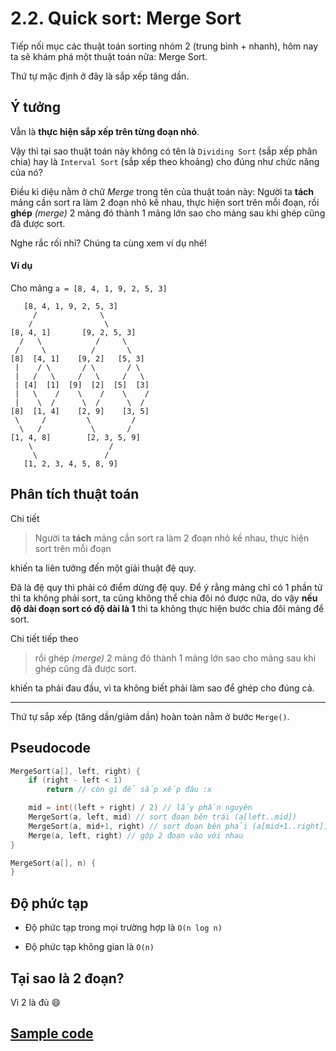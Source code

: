 # 2.2. Quick sort: Merge Sort

Tiếp nối mục các thuật toán sorting nhóm 2 (trung bình + nhanh), hôm nay ta sẽ khám phá một thuật toán nữa: Merge Sort.

Thứ tự mặc định ở đây là sắp xếp tăng dần.

## Ý tưởng

Vẫn là **thực hiện sắp xếp trên từng đoạn nhỏ**.

Vậy thì tại sao thuật toán này không có tên là `Dividing Sort` (sắp xếp phân chia) hay là `Interval Sort` (sắp xếp theo khoảng) cho đúng như chức năng của nó?

Điều kì diệu nằm ở chữ *Merge* trong tên của thuật toán này: Người ta **tách** mảng cần sort ra làm 2 đoạn nhỏ kề nhau, thực hiện sort trên mỗi đoạn, rồi **ghép** *(merge)* 2 mảng đó thành 1 mảng lớn sao cho mảng sau khi ghép cũng đã được sort.

Nghe rắc rối nhỉ? Chúng ta cùng xem ví dụ nhé!

#### Ví dụ

Cho mảng `a = [8, 4, 1, 9, 2, 5, 3]`

```
   [8, 4, 1, 9, 2, 5, 3]
     /              \
    /                \
[8, 4, 1]       [9, 2, 5, 3]
  /   \            /     \
 /     \          /       \
[8]  [4, 1]    [9, 2]   [5, 3]
 |    / \       / \       / \
 |   /   \     /   \     /   \  
 | [4]  [1]  [9]  [2]  [5]  [3]
 |   \    /    \    /    \    /
 |    \  /      \  /      \  / 
[8]  [1, 4]    [2, 9]    [3, 5]
 \     /         \         /
  \   /           \       /
[1, 4, 8]        [2, 3, 5, 9]
    \                 /
     \               /
   [1, 2, 3, 4, 5, 8, 9]
```

## Phân tích thuật toán

Chi tiết

> Người ta **tách** mảng cần sort ra làm 2 đoạn nhỏ kề nhau, thực hiện sort trên mỗi đoạn

khiến ta liên tưởng đến một giải thuật đệ quy.

Đã là đệ quy thì phải có điểm dừng đệ quy. Để ý rằng mảng chỉ có 1 phần tử thì ta không phải sort, ta cũng không thể chia đôi nó được nữa, do vậy **nếu độ dài đoạn sort có độ dài là 1** thì ta không thực hiện bước chia đôi mảng để sort.

Chi tiết tiếp theo

> rồi ghép *(merge)* 2 mảng đó thành 1 mảng lớn sao cho mảng sau khi ghép cũng đã được sort.

khiến ta phải đau đầu, vì ta không biết phải làm sao để ghép cho đúng cả.

---

Thứ tự sắp xếp (tăng dần/giảm dần) hoàn toàn nằm ở bước `Merge()`.

## Pseudocode

```cpp
MergeSort(a[], left, right) {
    if (right - left < 1)
        return // còn gì để sắp xếp đâu :x

    mid = int((left + right) / 2) // lấy phần nguyên
    MergeSort(a, left, mid) // sort đoạn bên trái (a[left..mid])
    MergeSort(a, mid+1, right) // sort đoạn bên phải (a[mid+1..right])
    Merge(a, left, right) // gộp 2 đoạn vào với nhau
}
```

```cpp
MergeSort(a[], n) { 
}
```

## Độ phức tạp

- Độ phức tạp trong mọi trường hợp là `O(n log n)`

- Độ phức tạp không gian là `O(n)`

## Tại sao là 2 đoạn?

Vì 2 là đủ :smile:

## [Sample code]()
